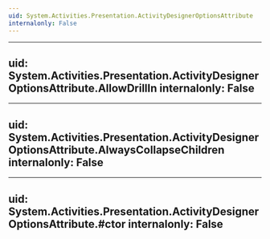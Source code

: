 ```yaml
---
uid: System.Activities.Presentation.ActivityDesignerOptionsAttribute
internalonly: False
---
```


---
uid: System.Activities.Presentation.ActivityDesignerOptionsAttribute.AllowDrillIn
internalonly: False
---

---
uid: System.Activities.Presentation.ActivityDesignerOptionsAttribute.AlwaysCollapseChildren
internalonly: False
---

---
uid: System.Activities.Presentation.ActivityDesignerOptionsAttribute.#ctor
internalonly: False
---
